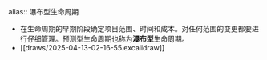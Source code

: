 alias:: 瀑布型生命周期

- 在生命周期的早期阶段确定项目范围、时间和成本。对任何范围的变更都要进行仔细管理。预测型生命周期也称为**瀑布型**生命周期。
- [[draws/2025-04-13-02-16-55.excalidraw]]